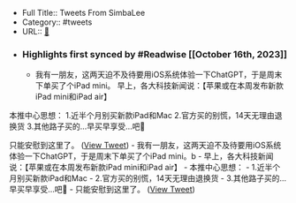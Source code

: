 - Full Title:: Tweets From SimbaLee
- Category:: #tweets
- URL:: [🔗](https://twitter.com/lipeng0820)
- ### Highlights first synced by #Readwise [[October 16th, 2023]]
    - 我有一朋友，这两天迫不及待要用iOS系统体验一下ChatGPT，于是周末下单买了个iPad mini。
早上，各大科技新闻说：【苹果或在本周发布新款iPad mini和iPad air】

本推中心思想：
1.近半个月别买新款iPad和Mac
2.官方买的别慌，14天无理由退换货
3.其他路子买的…早买早享受…吧🌚

只能安慰到这里了。 ([View Tweet](https://twitter.com/lipeng0820/status/1713746151265206606))
    - 我有一朋友，这两天迫不及待要用iOS系统体验一下ChatGPT，于是周末下单买了个iPad mini。b
    - 早上，各大科技新闻说：【苹果或在本周发布新款iPad mini和iPad air】
    - 本推中心思想：
    - 1.近半个月别买新款iPad和Mac
    - 2.官方买的别慌，14天无理由退换货
    - 3.其他路子买的…早买早享受…吧🌚
    - 只能安慰到这里了。 ([View Tweet](https://twitter.com/lipeng0820/status/1713746151265206606))
